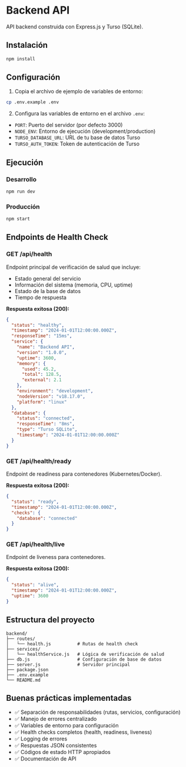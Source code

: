 # Backend API

API backend construida con Express.js y Turso (SQLite).

## Instalación

```bash
npm install
```

## Configuración

1. Copia el archivo de ejemplo de variables de entorno:
```bash
cp .env.example .env
```

2. Configura las variables de entorno en el archivo `.env`:
- `PORT`: Puerto del servidor (por defecto 3000)
- `NODE_ENV`: Entorno de ejecución (development/production)
- `TURSO_DATABASE_URL`: URL de tu base de datos Turso
- `TURSO_AUTH_TOKEN`: Token de autenticación de Turso

## Ejecución

### Desarrollo
```bash
npm run dev
```

### Producción
```bash
npm start
```

## Endpoints de Health Check

### GET /api/health
Endpoint principal de verificación de salud que incluye:
- Estado general del servicio
- Información del sistema (memoria, CPU, uptime)
- Estado de la base de datos
- Tiempo de respuesta

**Respuesta exitosa (200):**
```json
{
  "status": "healthy",
  "timestamp": "2024-01-01T12:00:00.000Z",
  "responseTime": "15ms",
  "service": {
    "name": "Backend API",
    "version": "1.0.0",
    "uptime": 3600,
    "memory": {
      "used": 45.2,
      "total": 128.5,
      "external": 2.1
    },
    "environment": "development",
    "nodeVersion": "v18.17.0",
    "platform": "linux"
  },
  "database": {
    "status": "connected",
    "responseTime": "8ms",
    "type": "Turso SQLite",
    "timestamp": "2024-01-01T12:00:00.000Z"
  }
}
```

### GET /api/health/ready
Endpoint de readiness para contenedores (Kubernetes/Docker).

**Respuesta exitosa (200):**
```json
{
  "status": "ready",
  "timestamp": "2024-01-01T12:00:00.000Z",
  "checks": {
    "database": "connected"
  }
}
```

### GET /api/health/live
Endpoint de liveness para contenedores.

**Respuesta exitosa (200):**
```json
{
  "status": "alive",
  "timestamp": "2024-01-01T12:00:00.000Z",
  "uptime": 3600
}
```

## Estructura del proyecto

```
backend/
├── routes/
│   └── health.js          # Rutas de health check
├── services/
│   └── healthService.js   # Lógica de verificación de salud
├── db.js                  # Configuración de base de datos
├── server.js              # Servidor principal
├── package.json
├── .env.example
└── README.md
```

## Buenas prácticas implementadas

- ✅ Separación de responsabilidades (rutas, servicios, configuración)
- ✅ Manejo de errores centralizado
- ✅ Variables de entorno para configuración
- ✅ Health checks completos (health, readiness, liveness)
- ✅ Logging de errores
- ✅ Respuestas JSON consistentes
- ✅ Códigos de estado HTTP apropiados
- ✅ Documentación de API